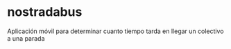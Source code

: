 nostradabus
===========

Aplicación móvil para determinar cuanto tiempo tarda en llegar un colectivo a una parada